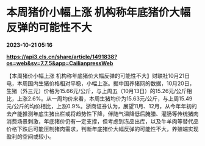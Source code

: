 # 本周猪价小幅上涨 机构称年底猪价大幅反弹的可能性不大

**2023-10-21 05:16**

**https://api3.cls.cn/share/article/1491838?os=web&sv=7.7.5&app=CailianpressWeb**

【本周猪价小幅上涨 机构称年底猪价大幅反弹的可能性不大】财联社10月21日电，本周国内生猪价格相对平稳，小幅上涨。据中国养猪网的数据，10月20日，生猪（外三元）价格为15.66元/公斤，与上周五（10月13日）的15.26元/公斤相比，上涨2.6%。从一周均价来看，本周生猪均价为15.63元/公斤，与上周15.49元/公斤的均价相比，上涨0.9%。浙商证券认为，展望11月、12月，从今年年初的去产能推测年底生猪出栏或将趋势性下降，伴随气温降低后腌腊、灌肠等传统猪肉消费场景刺激，年底猪价仍有一定支撑，但考虑到冻品出库，以及牛羊肉等替代品价格下跌后可能压制猪肉需求，判断年底猪价大幅反弹的可能性不大，养殖端实现盈利的空间或较小。